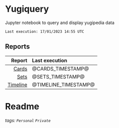 # Yugiquery
Jupyter notebook to query and display yugipedia data

    Last execution: 17/01/2023 14:55 UTC

## Reports

|                    Report | Last execution       |
| -------------------------:|:-------------------- |
|       [Cards](Cards.html) | @CARDS_TIMESTAMP@    |
|         [Sets](Sets.html) | @SETS_TIMESTAMP@     |
| [Timeline](Timeline.html) | @TIMELINE_TIMESTAMP@ |


# Readme

###### tags: `Personal` `Private`
